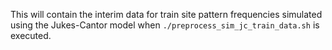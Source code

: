 This will contain the interim data for train site pattern frequencies simulated using the Jukes-Cantor model when 
```./preprocess_sim_jc_train_data.sh```
is executed.
